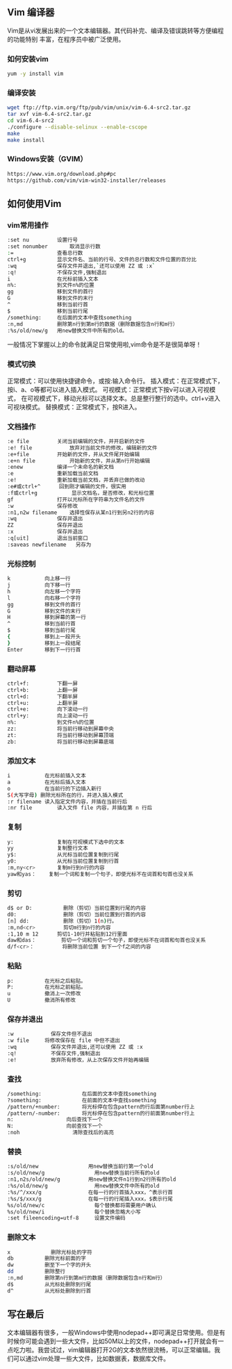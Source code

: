 ## Vim 编译器
Vim是从vi发展出来的一个文本编辑器。其代码补完、编译及错误跳转等方便编程的功能特别 丰富，在程序员中被广泛使用。

### 如何安装vim

```bash
yum -y install vim
```

### 编译安装

```bash
wget ftp://ftp.vim.org/ftp/pub/vim/unix/vim-6.4-src2.tar.gz
tar xvf vim-6.4-src2.tar.gz
cd vim-6.4-src2
./configure --disable-selinux --enable-cscope
make
make install
```

### Windows安装（GVIM）
```bash
https://www.vim.org/download.php#pc
https://github.com/vim/vim-win32-installer/releases
```

## 如何使用Vim

### vim常用操作

```bash
:set nu			设置行号
:set nonumber		取消显示行数
:=				查看总行数
ctrl+g			显示文件名、当前的行号、文件的总行数和文件位置的百分比
:wq				保存文件并退出,`还可以使用 ZZ 或 :x`
:q!				不保存文件,强制退出
i				在光标前插入文本
n%:				到文件n%的位置
gg				移到文件的首行
G				移到文件的末行
^				移到当前行首
$				移到当前行尾
/something:		在后面的文本中查找something
:n,md			删除第n行到第m行的数据（删除数据包含n行和m行）
:%s/old/new/g	用new替换文件中所有的old。
```
一般情况下掌握以上的命令就满足日常使用啦,vim命令是不是很简单呀！

### 模式切换

正常模式：可以使用快捷键命令，或按:输入命令行。
插入模式：在正常模式下，按i、a、o等都可以进入插入模式。
可视模式：正常模式下按v可以进入可视模式， 在可视模式下，移动光标可以选择文本。总是整行整行的选中。ctrl+v进入可视块模式。
替换模式：正常模式下，按R进入。

### 文档操作

```bash
:e file			关闭当前编辑的文件，并开启新的文件
:e! file			放弃对当前文件的修改，编辑新的文件
:e+file			开始新的文件，并从文件尾开始编辑
:e+n file			开始新的文件，并从第n行开始编辑
:enew			编译一个未命名的新文档
:e				重新加载当前文档
:e!				重新加载当前文档，并丢弃已做的改动
:e#或ctrl+^		回到刚才编辑的文件，很实用
:f或ctrl+g			显示文档名，是否修改，和光标位置
gf				打开以光标所在字符串为文件名的文件
:w				保存修改
:n1,n2w filename	选择性保存从某n1行到另n2行的内容
:wq				保存并退出
ZZ				保存并退出
:x				保存并退出
:q[uit]			退出当前窗口
:saveas newfilename   另存为
```

### 光标控制

```bash
k			向上移一行
j			向下移一行
h			向左移一个字符
l			向右移一个字符
gg			移到文件的首行	
G			移到文件的末行
H			移到屏幕的第一行
^			移到当前行首
$			移到当前行尾
{			移到上一段开头
}			移到上一段结尾
Enter		移到下一行行首
```

### 翻动屏幕

```bash
ctrl+f:			下翻一屏
ctrl+b:			上翻一屏
ctrl+d:			下翻半屏
ctrl+u:			上翻半屏
ctrl+e:			向下滚动一行
ctrl+y:			向上滚动一行
n%:				到文件n%的位置
zz:				将当前行移动到屏幕中央
zt:				将当前行移动到屏幕顶端
zb:				将当前行移动到屏幕底端
```

### 添加文本

```bash
i			在光标前插入文本
a			在光标后插入文本
o			在当前行的下边插入新行
S(大写字母)	删除光标所在的行，并进入插入模式
:r filename	读入指定文件内容，并插在当前行后
:nr file		读入文件 file 内容，并插在第 n 行后
```

### 复制

```bash
y:			    复制在可视模式下选中的文本
yy			    复制整行文本
y$:			    从光标当前位置复制到行尾
y0:			    从光标当前位置复制到行首
:m,ny<cr>		复制m行到n行的内容
yaw和yas：	复制一个词和复制一个句子，即使光标不在词首和句首也没关系
```

### 剪切
```bash
d$ or D:		  删除（剪切）当前位置到行尾的内容
d0:			      删除（剪切）当前位置到行首的内容
[n] dd:			  删除（剪切）1(n)行。
:m,nd<cr>		  剪切m行到n行的内容
:1,10 m 12		剪切1-10行并粘贴到12行里面
daw和das：		剪切一个词和剪切一个句子，即使光标不在词首和句首也没关系
d/f<cr>：		 将删除当前位置 到下一个f之间的内容
```

### 粘贴

```bash
p: 			在光标之后粘贴。
P: 			在光标之前粘贴。
u 			撤消上一次修改
U 			撤消所有修改
```

### 保存并退出

```bash
:w			  保存文件但不退出
:w file		将修改保存在 file 中但不退出
:wq			  保存文件并退出,还可以使用 ZZ 或 :x
:q!			  不保存文件,强制退出
:e!			  放弃所有修改，从上次保存文件开始再编辑
```

### 查找

```bash
/something:			    在后面的文本中查找something
?something:			    在前面的文本中查找something
/pattern/+number:		将光标停在包含pattern的行后面第number行上
/pattern/-number:		将光标停在包含pattern的行前面第number行上
n:				   向后查找下一个
N:				   向前查找下一个
:noh				 清除查找后的高亮
```

### 替换

```bash
:s/old/new			      用new替换当前行第一个old
:s/old/new/g			    用new替换当前行所有的old
:n1,n2s/old/new/g		  用new替换文件n1行到n2行所有的old
:%s/old/new/g			    用new替换文件中所有的old
:%s/^/xxx/g			      在每一行的行首插入xxx，^表示行首
:%s/$/xxx/g			      在每一行的行尾插入xxx，$表示行尾
%s/old/new/c			    每个替换都将需要用户确认
%s/old/new/i			    每个替换忽略大小写
:set fileencoding=utf-8 	设置文件编码
```

### 删除文本

```bash
x			  删除光标处的字符
db			删除光标前面的字
dw			删至下一个字的开头
dd			删除整行
:n,md		删除第n行到第m行的数据（删除数据包含n行和m行）
d$			从光标处删除到行尾
d^			从光标处删除到行首
```

## 写在最后
文本编辑器有很多，一般Windows中使用nodepad++即可满足日常使用。但是有时候你可能会遇到一些大文件，比如50M以上的文件，nodepad++打开就会有一点吃力啦。我尝试过，vim编辑器打开2G的文本依然很流畅，可以正常编辑。我们可以通过vim处理一些大文件，比如数据表，数据库文件。

